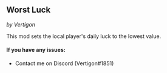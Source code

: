 ﻿
## Worst Luck
*by Vertigon*

This mod sets the local player's daily luck to the lowest value.

#### If you have any issues:
* Contact me on Discord (Vertigon#1851)
